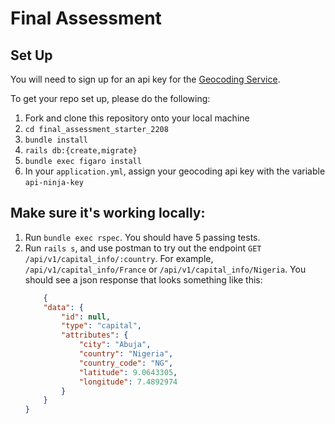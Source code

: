 # Final Assessment 

## Set Up 

You will need to sign up for an api key for the [Geocoding Service](https://api-ninjas.com/api/geocoding).

To get your repo set up, please do the following: 
1. Fork and clone this repository onto your local machine
2. `cd final_assessment_starter_2208`
3. `bundle install`
4. `rails db:{create,migrate}`
5. `bundle exec figaro install`
6. In your `application.yml`, assign your geocoding api key with the variable `api-ninja-key`

## Make sure it's working locally: 
1. Run `bundle exec rspec`. You should have 5 passing tests. 
2. Run `rails s`, and use postman to try out the endpoint `GET /api/v1/capital_info/:country`. For example, `/api/v1/capital_info/France` or `/api/v1/capital_info/Nigeria`. You should see a json response that looks something like this: 
    ```json
        {
        "data": {
            "id": null,
            "type": "capital",
            "attributes": {
                "city": "Abuja",
                "country": "Nigeria",
                "country_code": "NG",
                "latitude": 9.0643305,
                "longitude": 7.4892974
            }
        }
    }
    ```

